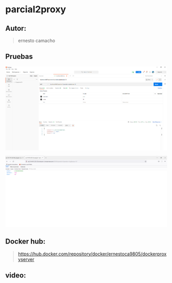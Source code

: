 # parcial2proxy
## Autor:
> ernesto camacho

## Pruebas 
![](https://github.com/ErnestoCamachoA9805/parcial2proxy/blob/main/Recusos/Prueba%20local.PNG)


![](https://github.com/ErnestoCamachoA9805/parcial2proxy/blob/main/Recusos/Prueba%20nube.PNG)
## Docker hub:
> https://hub.docker.com/repository/docker/ernestoca9805/dockerproxyserver

## video:
